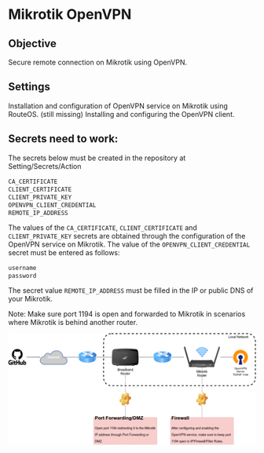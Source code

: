 # Mikrotik OpenVPN
## Objective
Secure remote connection on Mikrotik using OpenVPN.

## Settings
Installation and configuration of OpenVPN service on Mikrotik using RouteOS. (still missing)
Installing and configuring the OpenVPN client.

## Secrets need to work:
The secrets below must be created in the repository at Setting/Secrets/Action

```
CA_CERTIFICATE
CLIENT_CERTIFICATE
CLIENT_PRIVATE_KEY
OPENVPN_CLIENT_CREDENTIAL
REMOTE_IP_ADDRESS
```
The values of the `CA_CERTIFICATE`, `CLIENT_CERTIFICATE` and `CLIENT_PRIVATE_KEY` secrets are obtained through the configuration of the OpenVPN service on Mikrotik.
The value of the `OPENVPN_CLIENT_CREDENTIAL` secret must be entered as follows:

```
username
password
```
The secret value `REMOTE_IP_ADDRESS` must be filled in the IP or public DNS of your Mikrotik.

Note: Make sure port 1194 is open and forwarded to Mikrotik in scenarios where Mikrotik is behind another router.

![Network Diagram](/docs/Network%20Diagram.drawio.png)


